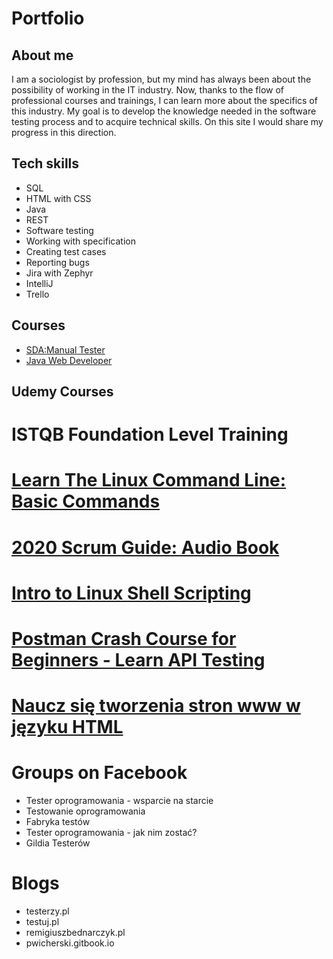 # Portfolio

## About me

I am a sociologist by profession, but my mind has always been about the possibility of working in the IT industry. Now, thanks to the flow of professional courses and trainings, I can learn more about the specifics of this industry. My goal is to develop the knowledge needed in the software testing process and to acquire technical skills. On this site I would share my progress in this direction.

## Tech skills
  - SQL
  - HTML with CSS
  - Java
  - REST
  - Software testing
  - Working with specification
  - Creating test cases
  - Reporting bugs
  - Jira with Zephyr
  - IntelliJ
  - Trello
  
## Courses
  - [SDA:Manual Tester](https://sdacademy.pl)
  - [Java Web Developer](https://coderslab.pl)

## Udemy Courses

# ISTQB Foundation Level Training
# [Learn The Linux Command Line: Basic Commands](www.udemy.com/certificate/UC-1D9ERKX9)
# [2020 Scrum Guide: Audio Book](www.udemy.com/certificate/UC-1PDP696L)
# [Intro to Linux Shell Scripting](www.udemy.com/certificate/UC-3ALTQ1BW)
# [Postman Crash Course for Beginners - Learn API Testing](www.udemy.com/certificate/UC-80ZEBVI6)
# [Naucz się tworzenia stron www w języku HTML](www.udemy.com/certificate/UC-43ZOALPV)

# Groups on Facebook
  - Tester oprogramowania - wsparcie na starcie
  - Testowanie oprogramowania
  - Fabryka testów
  - Tester oprogramowania - jak nim zostać?
  - Gildia Testerów
  
# Blogs
  - testerzy.pl
  - testuj.pl
  - remigiuszbednarczyk.pl
  - pwicherski.gitbook.io
